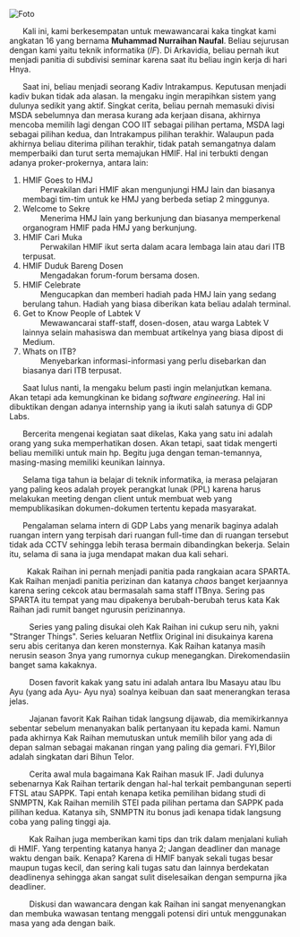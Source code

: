 ![Foto](16518003-16518047-16518263-16518360-16518405.jpg)

&nbsp;&nbsp;&nbsp;&nbsp;&nbsp;&nbsp;Kali ini, kami berkesempatan untuk mewawancarai kaka tingkat kami angkatan 16 yang bernama **Muhammad Nurraihan Naufal**. Beliau sejurusan dengan kami yaitu teknik informatika (*IF*). Di Arkavidia, beliau pernah ikut menjadi panitia di subdivisi seminar karena saat itu beliau ingin kerja di hari Hnya.   

&nbsp;&nbsp;&nbsp;&nbsp;&nbsp;&nbsp;Saat ini, beliau menjadi seorang Kadiv Intrakampus. Keputusan menjadi kadiv bukan tidak ada alasan. Ia mengaku ingin merapihkan sistem yang dulunya sedikit yang aktif. Singkat cerita, beliau pernah memasuki divisi MSDA sebelumnya dan merasa kurang ada kerjaan disana, akhirnya mencoba memilih lagi dengan COO IIT sebagai pilihan pertama, MSDA lagi sebagai pilihan kedua, dan Intrakampus pilihan terakhir. Walaupun pada akhirnya beliau diterima pilihan terakhir, tidak patah semangatnya dalam memperbaiki dan turut serta memajukan HMIF. Hal ini terbukti dengan adanya proker-prokernya, antara lain:
1. HMIF Goes to HMJ  
    &nbsp;&nbsp;&nbsp;&nbsp;&nbsp;&nbsp;&nbsp;&nbsp;Perwakilan dari HMIF akan mengunjungi HMJ lain dan biasanya membagi tim-tim untuk ke HMJ yang berbeda setiap 2 minggunya.
2. Welcome to Sekre  
   &nbsp;&nbsp;&nbsp;&nbsp;&nbsp;&nbsp;&nbsp;&nbsp;Menerima HMJ lain yang berkunjung dan biasanya memperkenal organogram HMIF pada HMJ yang berkunjung.
3. HMIF Cari Muka  
   &nbsp;&nbsp;&nbsp;&nbsp;&nbsp;&nbsp;&nbsp;&nbsp;Perwakilan HMIF ikut serta dalam acara lembaga lain atau dari ITB terpusat.
4. HMIF Duduk Bareng Dosen  
   &nbsp;&nbsp;&nbsp;&nbsp;&nbsp;&nbsp;&nbsp;&nbsp;Mengadakan forum-forum bersama dosen.
5. HMIF Celebrate  
    &nbsp;&nbsp;&nbsp;&nbsp;&nbsp;&nbsp;&nbsp;&nbsp;Mengucapkan dan memberi hadiah pada HMJ lain yang sedang berulang tahun. Hadiah yang biasa diberikan kata beliau adalah terminal.
6. Get to Know People of Labtek V  
   &nbsp;&nbsp;&nbsp;&nbsp;&nbsp;&nbsp;&nbsp;&nbsp;Mewawancarai staff-staff, dosen-dosen, atau warga Labtek V lainnya selain mahasiswa dan membuat artikelnya yang biasa dipost di Medium.
7. Whats on ITB?   
   &nbsp;&nbsp;&nbsp;&nbsp;&nbsp;&nbsp;&nbsp;&nbsp;Menyebarkan informasi-informasi yang perlu disebarkan dan biasanya dari ITB terpusat.
   

&nbsp;&nbsp;&nbsp;&nbsp;&nbsp;&nbsp;Saat lulus nanti, Ia mengaku belum pasti ingin melanjutkan kemana. Akan tetapi ada kemungkinan ke bidang *software engineering*. Hal ini dibuktikan dengan adanya internship yang ia ikuti salah satunya di GDP Labs.

&nbsp;&nbsp;&nbsp;&nbsp;&nbsp;&nbsp;Bercerita mengenai kegiatan saat dikelas, Kaka yang satu ini adalah orang yang suka memperhatikan dosen. Akan tetapi, saat tidak mengerti beliau memiliki untuk main hp. Begitu juga dengan teman-temannya, masing-masing memiliki keunikan lainnya. 

&nbsp;&nbsp;&nbsp;&nbsp;&nbsp;&nbsp;Selama tiga tahun ia belajar di teknik informatika, ia merasa pelajaran yang paling keos adalah proyek perangkat lunak (PPL) karena harus melakukan meeting dengan client untuk membuat web yang mempublikasikan dokumen-dokumen tertentu kepada masyarakat.

&nbsp;&nbsp;&nbsp;&nbsp;&nbsp;&nbsp;Pengalaman selama intern di GDP Labs yang menarik baginya adalah ruangan intern yang terpisah dari ruangan full-time dan di ruangan tersebut tidak ada CCTV sehingga lebih terasa bermain dibandingkan bekerja. Selain itu, selama di sana ia juga mendapat makan dua kali sehari.

&nbsp;&nbsp;&nbsp;&nbsp;&nbsp;&nbsp;&nbsp;&nbsp;Kakak Raihan ini pernah menjadi panitia pada rangkaian acara SPARTA. Kak Raihan menjadi panitia perizinan dan katanya *chaos* banget kerjaannya karena sering cekcok atau bermasalah sama staff ITBnya. Sering pas SPARTA itu tempat yang mau dipakenya berubah-berubah terus kata Kak Raihan jadi rumit banget ngurusin perizinannya.

&nbsp;&nbsp;&nbsp;&nbsp;&nbsp;&nbsp;&nbsp;&nbsp; Series yang paling disukai oleh Kak Raihan ini cukup seru nih, yakni "Stranger Things". Series keluaran Netflix Original ini disukainya karena seru abis ceritanya dan keren monsternya. Kak Raihan katanya masih nerusin season 3nya yang rumornya cukup menegangkan. Direkomendasiin banget sama kakaknya.

&nbsp;&nbsp;&nbsp;&nbsp;&nbsp;&nbsp;&nbsp;&nbsp; Dosen favorit kakak yang satu ini adalah antara Ibu Masayu atau Ibu Ayu (yang ada Ayu- Ayu nya) soalnya keibuan dan saat menerangkan terasa jelas.

&nbsp;&nbsp;&nbsp;&nbsp;&nbsp;&nbsp;&nbsp;&nbsp; Jajanan favorit Kak Raihan tidak langsung dijawab, dia memikirkannya sebentar sebelum menanyakan balik pertanyaan itu kepada kami. Namun pada akhirnya Kak Raihan memutuskan untuk memilih bilor yang ada di depan salman sebagai makanan ringan yang paling dia gemari. FYI,Bilor adalah singkatan dari Bihun Telor.

&nbsp;&nbsp;&nbsp;&nbsp;&nbsp;&nbsp;&nbsp;&nbsp; Cerita awal mula bagaimana Kak Raihan masuk IF. Jadi dulunya sebenarnya Kak Raihan tertarik dengan hal-hal terkait pembangunan seperti FTSL atau SAPPK. Tapi entah kenapa ketika pemilihan bidang studi di SNMPTN, Kak Raihan memilih STEI pada pilihan pertama dan SAPPK pada pilihan kedua. Katanya sih, SNMPTN itu bonus jadi kenapa tidak langsung coba yang paling tinggi aja.

&nbsp;&nbsp;&nbsp;&nbsp;&nbsp;&nbsp;&nbsp;&nbsp; Kak Raihan juga memberikan kami tips dan trik dalam menjalani kuliah di HMIF. Yang terpenting katanya hanya 2; Jangan deadliner dan manage waktu dengan baik. Kenapa? Karena di HMIF banyak sekali tugas besar maupun tugas kecil, dan sering kali tugas satu dan lainnya berdekatan deadlinenya sehingga akan sangat sulit diselesaikan dengan sempurna jika deadliner.

&nbsp;&nbsp;&nbsp;&nbsp;&nbsp;&nbsp;&nbsp;&nbsp; Diskusi dan wawancara dengan kak Raihan ini sangat menyenangkan dan membuka wawasan tentang menggali potensi diri untuk menggunakan masa yang ada dengan baik.
